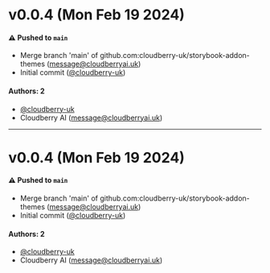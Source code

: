 # v0.0.4 (Mon Feb 19 2024)

#### ⚠️ Pushed to `main`

- Merge branch 'main' of github.com:cloudberry-uk/storybook-addon-themes (message@cloudberryai.uk)
- Initial commit ([@cloudberry-uk](https://github.com/cloudberry-uk))

#### Authors: 2

- [@cloudberry-uk](https://github.com/cloudberry-uk)
- Cloudberry AI (message@cloudberryai.uk)

---

# v0.0.4 (Mon Feb 19 2024)

#### ⚠️ Pushed to `main`

- Merge branch 'main' of github.com:cloudberry-uk/storybook-addon-themes (message@cloudberryai.uk)
- Initial commit ([@cloudberry-uk](https://github.com/cloudberry-uk))

#### Authors: 2

- [@cloudberry-uk](https://github.com/cloudberry-uk)
- Cloudberry AI (message@cloudberryai.uk)
